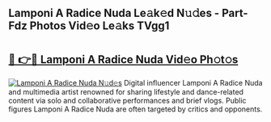 ## Lamponi A Radice Nuda Le𝚊k𝚎d N𝚞𝚍es - Part-Fdz Photos Vid𝚎o Le𝚊ks TVgg1

# <h2><a href="http://fbbqwa.evod.top/?m=Lamponi+A+Radice+Nuda">🔗 👉🔴 Lamponi A Radice Nuda Vid𝚎o Ph𝚘t𝚘s</a></h2>

[![Lamponi A Radice Nuda N𝚞d𝚎s](https://i.imgur.com/8V9OHl7.gif)](http://fbbqwa.evod.top/?m=Lamponi+A+Radice+Nuda)
Digital influencer Lamponi A Radice Nuda and multimedia artist renowned for sharing lifestyle and dance-related content via solo and collaborative performances and brief vlogs. Public figures Lamponi A Radice Nuda are often targeted by critics and opponents. 
